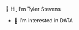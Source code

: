 👋 Hi, I’m Tyler Stevens
- 👀 I’m interested in DATA
<!---
Trstevens/Trstevens is a ✨ special ✨ repository because its `README.md` (this file) appears on your GitHub profile.
You can click the Preview link to take a look at your changes.
--->
